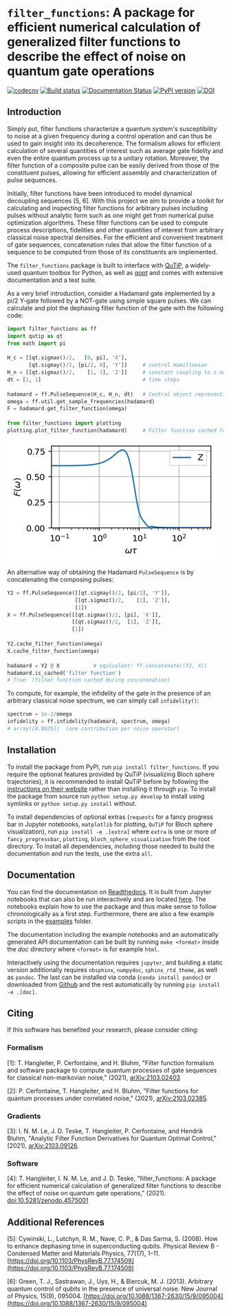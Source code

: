 # `filter_functions`: A package for efficient numerical calculation of generalized filter functions to describe the effect of noise on quantum gate operations
[![codecov](https://codecov.io/gh/qutech/filter_functions/branch/master/graph/badge.svg)](https://codecov.io/gh/qutech/filter_functions)
[![Build status](https://github.com/qutech/filter_functions/actions/workflows/main.yml/badge.svg)](https://github.com/qutech/filter_functions/actions/workflows/main.yml)
[![Documentation Status](https://readthedocs.org/projects/filter-functions/badge/?version=latest)](https://filter-functions.readthedocs.io/en/latest/?badge=latest)
[![PyPI version](https://img.shields.io/pypi/v/filter-functions.svg)](https://pypi.org/project/filter-functions/)
[![DOI](https://zenodo.org/badge/DOI/10.5281/zenodo.4575001.svg)](https://doi.org/10.5281/zenodo.4575001)

## Introduction
Simply put, filter functions characterize a quantum system's susceptibility to noise at a given frequency during a control operation and can thus be used to gain insight into its decoherence. The formalism allows for efficient calculation of several quantities of interest such as average gate fidelity and even the entire quantum process up to a unitary rotation. Moreover, the filter function of a composite pulse can be easily derived from those of the constituent pulses, allowing for efficient assembly and characterization of pulse sequences.

Initially, filter functions have been introduced to model dynamical decoupling sequences [5, 6]. With this project we aim to provide a toolkit for calculating and inspecting filter functions for arbitrary pulses including pulses without analytic form such as one might get from numerical pulse optimization algorithms. These filter functions can be used to compute process descriptions, fidelities and other quantities of interest from arbitrary classical noise spectral densities. For the efficient and convenient treatment of gate sequences, concatenation rules that allow the filter function of a sequence to be computed from those of its constituents are implemented.

The `filter_functions` package is built to interface with [QuTiP](http://qutip.org/), a widely-used quantum toolbox for Python, as well as [qopt](https://github.com/qutech/qopt) and comes with extensive documentation and a test suite.

As a very brief introduction, consider a Hadamard gate implemented by a pi/2 Y-gate followed by a NOT-gate using simple square pulses. We can calculate and plot the dephasing filter function of the gate with the following code:

```python
import filter_functions as ff
import qutip as qt
from math import pi

H_c = [[qt.sigmax()/2,   [0, pi], 'X'],
       [qt.sigmay()/2, [pi/2, 0], 'Y']]     # control Hamiltonian
H_n = [[qt.sigmaz()/2,    [1, 1], 'Z']]     # constant coupling to z noise
dt = [1, 1]                                 # time steps

hadamard = ff.PulseSequence(H_c, H_n, dt)   # Central object representing a control pulse
omega = ff.util.get_sample_frequencies(hadamard)
F = hadamard.get_filter_function(omega)

from filter_functions import plotting
plotting.plot_filter_function(hadamard)     # Filter function cached from before
```

![Hadamard dephasing filter function](./doc/source/_static/hadamard.png)

An alternative way of obtaining the Hadamard `PulseSequence` is by concatenating the composing pulses:

```python
Y2 = ff.PulseSequence([[qt.sigmay()/2, [pi/2], 'Y']],
                      [[qt.sigmaz()/2,    [1], 'Z']],
                      [1])
X = ff.PulseSequence([[qt.sigmax()/2, [pi], 'X']],
                     [[qt.sigmaz()/2,  [1], 'Z']],
                     [1])

Y2.cache_filter_function(omega)
X.cache_filter_function(omega)

hadamard = Y2 @ X           # equivalent: ff.concatenate((Y2, X))
hadamard.is_cached('filter function')
# True  (filter function cached during concatenation)
```

To compute, for example, the infidelity of the gate in the presence of an arbitrary classical noise spectrum, we can simply call `infidelity()`:

```python
spectrum = 1e-2/omega
infidelity = ff.infidelity(hadamard, spectrum, omega)
# array([0.0025])  (one contribution per noise operator)
```

## Installation
To install the package from PyPI, run `pip install filter_functions`. If you require the optional features provided by QuTiP (visualizing Bloch sphere trajectories), it is recommended to install QuTiP before by following the [instructions on their website](http://qutip.org/docs/latest/installation.html) rather than installing it through `pip`. To install the package from source run `python setup.py develop` to install using symlinks or `python setup.py install` without.

To install dependencies of optional extras (`requests` for a fancy progress bar in Jupyter notebooks, `matplotlib` for plotting, `QuTiP` for Bloch sphere visualization), run `pip install -e .[extra]` where `extra` is one or more of `fancy_progressbar`, `plotting`, `bloch_sphere_visualization` from the root directory. To install all dependencies, including those needed to build the documentation and run the tests, use the extra `all`.

## Documentation
You can find the documentation on [Readthedocs](https://filter-functions.readthedocs.io/en/latest/). It is built from Jupyter notebooks that can also be run interactively and are located [here](doc/source/examples). The notebooks explain how to use the package and thus make sense to follow chronologically as a first step. Furthermore, there are also a few example scripts in the [examples](examples) folder.

The documentation including the example notebooks and an automatically generated API documentation can be built by running `make <format>` inside the *doc* directory where `<format>` is for example `html`.

Interactively using the documentation requires `jupyter`, and building a static version additionally requires `nbsphinx`, `numpydoc`, `sphinx_rtd_theme`, as well as `pandoc`. The last can be installed via conda (`conda install pandoc`) or downloaded from [Github](https://github.com/jgm/pandoc/releases/) and the rest automatically by running `pip install -e .[doc]`.

## Citing
If this software has benefited your research, please consider citing:

### Formalism
[1]: T. Hangleiter, P. Cerfontaine, and H. Bluhm, "Filter function formalism and software package to compute quantum processes of gate sequences for classical non-markovian noise," (2021), [arXiv:2103.02403](https://arxiv.org/abs/2103.02403)

[2]: P. Cerfontaine, T. Hangleiter, and H. Bluhm, "Filter functions for quantum processes under correlated noise," (2021), [arXiv:2103.02385](https://arxiv.org/abs/2103.02385).

### Gradients
[3]: I. N. M. Le, J. D. Teske, T. Hangleiter, P. Cerfontaine, and Hendrik Bluhm, "Analytic Filter Function Derivatives for Quantum Optimal Control," (2021), [arXiv:2103.09126](https://arxiv.org/abs/2103.09126).

### Software
[4]: T. Hangleiter, I. N. M. Le, and J. D. Teske, "filter_functions: A package for efficient numerical calculation of generalized filter functions to describe the effect of noise on quantum gate operations," (2021). [doi:10.5281/zenodo.4575001](http://doi.org/10.5281/zenodo.4575001)


## Additional References
[5]: Cywinski, L., Lutchyn, R. M., Nave, C. P., & Das Sarma, S. (2008). How to enhance dephasing time in superconducting qubits. Physical Review B - Condensed Matter and Materials Physics, 77(17), 1–11. [https://doi.org/10.1103/PhysRevB.77.174509](https://doi.org/10.1103/PhysRevB.77.174509)

[6]: Green, T. J., Sastrawan, J., Uys, H., & Biercuk, M. J. (2013). Arbitrary quantum control of qubits in the presence of universal noise. New Journal of Physics, 15(9), 095004. [https://doi.org/10.1088/1367-2630/15/9/095004](https://doi.org/10.1088/1367-2630/15/9/095004)
